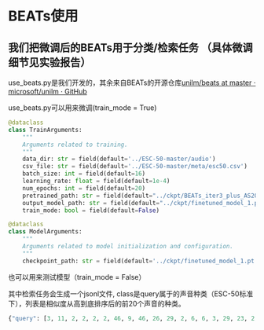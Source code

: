 # BEATs使用

## 我们把微调后的BEATs用于分类/检索任务 （具体微调细节见实验报告）

use_beats.py是我们开发的，其余来自BEATs的开源仓库[unilm/beats at master · microsoft/unilm · GitHub](https://github.com/microsoft/unilm/tree/master/beats)

use_beats.py可以用来微调(train_mode = True)

```python
@dataclass
class TrainArguments:
    """
    Arguments related to training.
    """
    data_dir: str = field(default='../ESC-50-master/audio')
    csv_file: str = field(default='../ESC-50-master/meta/esc50.csv')
    batch_size: int = field(default=16)
    learning_rate: float = field(default=1e-4)
    num_epochs: int = field(default=20)
    pretrained_path: str = field(default="../ckpt/BEATs_iter3_plus_AS20K_finetuned_on_AS2M_cpt2.pt")
    output_model_path: str = field(default="../ckpt/finetuned_model_1.pt")
    train_mode: bool = field(default=False)

@dataclass
class ModelArguments:
    """
    Arguments related to model initialization and configuration.
    """
    checkpoint_path: str = field(default='../ckpt/finetuned_model_1.pt')
```

也可以用来测试模型（train_mode = False）

其中检索任务会生成一个jsonl文件, class是query属于的声音种类（ESC-50标准下），列表是相似度从高到底排序后的前20个声音的种类。

```python
{"query": [3, 11, 2, 2, 2, 2, 46, 9, 46, 26, 29, 2, 6, 6, 3, 29, 23, 2, 3, 5], "class": 2}
```

